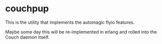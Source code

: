 couchpup
========

This is the utility that implements the automagic flyio features.

Maybe some day this will be re-implemented in erlang and rolled into the Couch
daemon itself.
